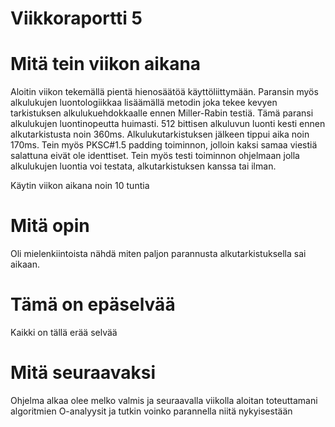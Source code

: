 # Viikkoraportti 5

# Mitä tein viikon aikana
Aloitin viikon tekemällä pientä hienosäätöä käyttöliittymään. Paransin myös alkulukujen luontologiikkaa lisäämällä metodin joka tekee kevyen tarkistuksen alkulukuehdokkaalle ennen Miller-Rabin testiä. Tämä paransi alkulukujen luontinopeutta huimasti. 512 bittisen alkuluvun luonti kesti ennen alkutarkistusta noin 360ms. Alkulukutarkistuksen jälkeen tippui aika noin 170ms. Tein myös PKSC#1.5 padding toiminnon, jolloin kaksi samaa viestiä salattuna eivät ole identtiset. Tein myös testi toiminnon ohjelmaan jolla alkulukujen luontia voi testata, alkutarkistuksen kanssa tai ilman.

Käytin viikon aikana noin 10 tuntia

# Mitä opin
Oli mielenkiintoista nähdä miten paljon parannusta alkutarkistuksella sai aikaan.

# Tämä on epäselvää
Kaikki on tällä erää selvää

# Mitä seuraavaksi
Ohjelma alkaa olee melko valmis ja seuraavalla viikolla aloitan toteuttamani algoritmien O-analyysit ja tutkin voinko parannella niitä nykyisestään
